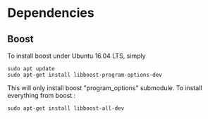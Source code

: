 # Dependencies

## Boost

To install boost under Ubuntu 16.04 LTS, simply

    sudo apt update
    sudo apt-get install libboost-program-options-dev
    
This will only install boost "program_options" submodule. To install everything from boost :

    sudo apt-get install libboost-all-dev